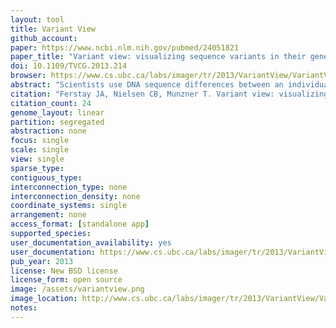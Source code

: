 ```yaml
---
layout: tool 
title: Variant View
github_account: 
paper: https://www.ncbi.nlm.nih.gov/pubmed/24051821
paper_title: "Variant view: visualizing sequence variants in their gene context."
doi: 10.1109/TVCG.2013.214
browser: https://www.cs.ubc.ca/labs/imager/tr/2013/VariantView/VariantViewSoftware/
abstract: "Scientists use DNA sequence differences between an individual's genome and a standard reference genome to study the genetic basis of disease. Such differences are called sequence variants, and determining their impact in the cell is difficult because it requires reasoning about both the type and location of the variant across several levels of biological context. In this design study, we worked with four analysts to design a visualization tool supporting variant impact assessment for three different tasks. We contribute data and task abstractions for the problem of variant impact assessment, and the carefully justified design and implementation of the Variant View tool. Variant View features an information-dense visual encoding that provides maximal information at the overview level, in contrast to the extensive navigation required by currently-prevalent genome browsers. We provide initial evidence that the tool simplified and accelerated workflows for these three tasks through three case studies. Finally, we reflect on the lessons learned in creating and refining data and task abstractions that allow for concise overviews of sprawling information spaces that can reduce or remove the need for the memory-intensive use of navigation."
citation: "Ferstay JA, Nielsen CB, Munzner T. Variant view: visualizing sequence variants in their gene context. IEEE Trans Vis Comput Graph. 2013;19: 2546–2555."
citation_count: 24
genome_layout: linear
partition: segregated
abstraction: none
focus: single
scale: single
view: single
sparse_type: 
contiguous_type: 
interconnection_type: none
interconnection_density: none
coordinate_systems: single
arrangement: none
access_format: [standalone app]
supported_species: 
user_documentation_availability: yes
user_documentation: https://www.cs.ubc.ca/labs/imager/tr/2013/VariantView/VariantViewSoftware/variant_view/READ_ME.txt
pub_year: 2013
license: New BSD license
license_form: open source
image: /assets/variantview.png
image_location: http://www.cs.ubc.ca/labs/imager/tr/2013/VariantView/VariantViewSoftware/variant_view/VariantView.html
notes: 
---
```

